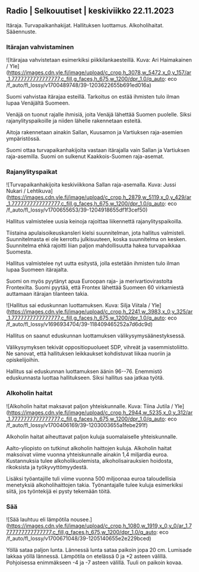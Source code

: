 Radio \| Selkouutiset \| keskiviikko 22.11.2023
-----------------------------------------------

Itäraja. Turvapaikanhakijat. Hallituksen luottamus. Alkoholihaitat. Sääennuste.

### Itärajan vahvistaminen

![Itärajaa vahvistetaan esimerkiksi piikkilankaesteillä. Kuva: Ari Haimakainen / Yle](https://images.cdn.yle.fi/image/upload/c_crop,h_3078,w_5472,x_0,y_157/ar_1.7777777777777777,c_fill,g_faces,h_675,w_1200/dpr_1.0/q_auto: eco /f_auto/fl_lossy/v1700489748/39-1203622655b691ed016a)

Suomi vahvistaa itärajaa esteillä. Tarkoitus on estää ihmisten tulo ilman lupaa Venäjältä Suomeen.

Venäjä on tuonut rajalle ihmisiä, joita Venäjä lähettää Suomen puolelle. Siksi rajanylityspaikoille ja niiden lähelle rakennetaan esteitä.

Aitoja rakennetaan ainakin Sallan, Kuusamon ja Vartiuksen raja-asemien ympäristössä.

Suomi ottaa turvapaikanhakijoita vastaan itärajalla vain Sallan ja Vartiuksen raja-asemilla. Suomi on sulkenut Kaakkois-Suomen raja-asemat.

### Rajanylityspaikat

![Turvapaikanhakijoita keskiviikkona Sallan raja-asemalla. Kuva: Jussi Nukari / Lehtikuva](https://images.cdn.yle.fi/image/upload/c_crop,h_2879,w_5119,x_0,y_429/ar_1.7777777777777777,c_fill,g_faces,h_675,w_1200/dpr_1.0/q_auto: eco /f_auto/fl_lossy/v1700655653/39-1204918655df1f3cef50)

Hallitus valmistelee uusia keinoja rajoittaa liikennettä rajanylityspaikoilla.

Tiistaina apulaisoikeuskansleri kielsi suunnitelman, jota hallitus valmisteli. Suunnitelmasta ei ole kerrottu julkisuuteen, koska suunnitelma on kesken. Suunnitelma ehkä rajoitti liian paljon mahdollisuutta hakea turvapaikkaa Suomesta.

Hallitus valmistelee nyt uutta esitystä, jolla estetään ihmisten tulo ilman lupaa Suomeen itärajalta.

Suomi on myös pyytänyt apua Euroopan raja- ja merivartiovirastolta Frontexilta. Suomi pyytää, että Frontex lähettää Suomeen 60 virkamiestä auttamaan itärajan tilanteen takia.

![Hallitus sai eduskunnan luottamuksen. Kuva: Silja Viitala / Yle](https://images.cdn.yle.fi/image/upload/c_crop,h_2241,w_3983,x_0,y_325/ar_1.7777777777777777,c_fill,g_faces,h_675,w_1200/dpr_1.0/q_auto: eco /f_auto/fl_lossy/v1696934704/39-118409465252a7d6dc9d)

Hallitus on saanut eduskunnan luottamuksen välikysymysäänestyksessä.

Välikysymyksen tekivät oppositiopuolueet SDP, vihreät ja vasemmistoliitto. Ne sanovat, että hallituksen leikkaukset kohdistuvat liikaa nuoriin ja opiskelijoihin.

Hallitus sai eduskunnan luottamuksen äänin 96--76. Enemmistö eduskunnasta luottaa hallitukseen. Siksi hallitus saa jatkaa työtä.

### Alkoholin haitat

![Alkoholin haitat maksavat paljon yhteiskunnalle. Kuva: Tiina Jutila / Yle](https://images.cdn.yle.fi/image/upload/c_crop,h_2944,w_5235,x_0,y_312/ar_1.7777777777777777,c_fill,g_faces,h_675,w_1200/dpr_1.0/q_auto: eco /f_auto/fl_lossy/v1700406169/39-1203003655a1febe291f)

Alkoholin haitat aiheuttavat paljon kuluja suomalaiselle yhteiskunnalle.

Aalto-yliopisto on tutkinut alkoholin haittojen kuluja. Alkoholin haitat maksoivat viime vuonna yhteiskunnalle ainakin 1,4 miljardia euroa. Kustannuksia tulee alkoholikuolemista, alkoholisairauksien hoidosta, rikoksista ja työkyvyttömyydestä.

Lisäksi työantajille tuli viime vuonna 500 miljoonaa euroa taloudellisia menetyksiä alkoholihaittojen takia. Työnantajalle tulee kuluja esimerkiksi siitä, jos työntekijä ei pysty tekemään töitä.

### Sää

![Sää lauhtuu eli lämpötila nousee.](https://images.cdn.yle.fi/image/upload/c_crop,h_1080,w_1919,x_0,y_0/ar_1.7777777777777777,c_fill,g_faces,h_675,w_1200/dpr_1.0/q_auto: eco /f_auto/fl_lossy/v1700671048/39-1205140655e2e229bced)

Yöllä sataa paljon lunta. Lännessä lunta sataa paikoin jopa 20 cm. Lumisade lakkaa yöllä lännessä. Lämpötila on etelässä 0 ja +2 asteen välillä. Pohjoisessa enimmäkseen -4 ja -7 asteen välillä. Tuuli on paikoin kovaa.
